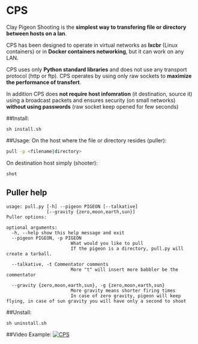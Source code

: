 # CPS
Clay Pigeon Shooting is the **simplest way to transfering file or directory between hosts on a lan**.

CPS has been designed to operate in virtual networks as **lxcbr** (Linux containers) or in **Docker containers networking**, but it can work on any LAN.

CPS uses only **Python standard libraries** and does not use any transport protocol (http or ftp). 
CPS operates by using only raw sockets to **maximize the performance of transfert**.

In addition CPS does **not require host infomration** (it destination, source it) using a broadcast packets and ensures security 
(on small networks) **without using passwords** (raw socket keep opened for few seconds)

##Install:
```
sh install.sh
```

##Usage:
On the host where the file or directory resides (puller):
```bash
pull -p <filename|directory>
```

On destination host simply (shooter):
```bash
shot
```

## Puller help
```
usage: pull.py [-h] --pigeon PIGEON [--talkative]
               [--gravity {zero,moon,earth,sun}]
Puller options:

optional arguments:
  -h, --help show this help message and exit
  --pigeon PIGEON, -p PIGEON
                        What would you like to pull
                        If the pigeon is a directory, pull.py will create a tarball.

  --talkative, -t Commentator comments
                        More "t" will insert more babbler be the commentator

  --gravity {zero,moon,earth,sun}, -g {zero,moon,earth,sun}
                        More gravity means shorter firing times
                        In case of zero gravity, pigeon will keep flying, in case of sun gravity you will have only a second to shoot
```

##Unstall:
```
sh uninstall.sh
```

##Video Example:
[![CPS](http://img.youtube.com/vi/EQBo8qqyDhc/0.jpg)](http://www.youtube.com/watch?v=EQBo8qqyDhc)
